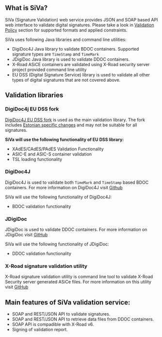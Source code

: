 <!--# SiVa overview-->

## What is SiVa?

SiVa (Signature Validation) web service provides JSON and SOAP based API web interface to validate digital signatures.
Please take a look in [Validation Policy](appendix/validation_policy) section for supported formats and applied constraints.

SiVa uses following Java libraries and command line utilities:

* DigiDoc4J Java library to validate BDOC containers. Supported signature
  types are `TimeStamp` and `TimeMark`
* JDigiDoc Java library is used to validate DDOC containers.
* X-Road ASiCE containers are validated using X-Road security server project
  provided command line utility
* EU DSS (Digital Signature Service) library is used to validate all other types of digital signatures that are not covered above.

## Validation libraries

### DigiDoc4j EU DSS fork

[DigiDoc4J EU DSS fork](https://github.com/open-eid/sd-dss) is used as the main validation library. The fork includes [Estonian specific changes](https://github.com/open-eid/sd-dss/wiki/BDoc-specific-modifications) and may not be suitable for all signatures.

**SiVa will use the following functionality of EU DSS library:**

* XAdES/CAdES/PAdES Validation Functionality
* ASIC-E and ASIC-S container validation
* TSL loading functionality

### DigiDoc4J

DigiDoc4J is used to validate both `TimeMark` and `TimeStamp` based BDOC containers. For more information on DigiDoc4J visit [Github](https://github.com/open-eid/digidoc4j)

SiVa will use the following functionality of DigiDoc4J:

* BDOC validation functionality

### JDigiDoc

JDigiDoc is used to validate DDOC containers. For more information on JDigiDoc visit [GitHub](https://github.com/open-eid/jdigidoc)

SiVa will use the following functionality of JDigiDoc:

* DDOC validation functionality

### X-Road signature validation utility

X-Road signature validation utility is command line tool to validate X-Road Security server
generated ASiCe files. For more information on this utility visit [GitHub](https://github.com/ria-ee/X-Road)

## Main features of SiVa validation service:

- SOAP and REST/JSON API to validate signatures.
- SOAP and REST/JSON API to retrieve data files from DDOC containers.
- SOAP API is compadible with X-Road v6.
- Signing of validation report.
